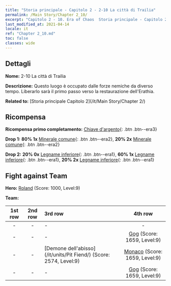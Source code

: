 ```yaml
---
title: "Storia principale - Capitolo 2 - 2-10 La città di Trailia"
permalink: /Main Story/Chapter 2_10/
excerpt: "Capitolo 2 - 10. Era of Chaos  Storia principale - Capitolo 2_10. 2-10 La città di Trailia"
last_modified_at: 2021-04-14
locale: it
ref: "Chapter 2_10.md"
toc: false
classes: wide
---
```


## Dettagli

 **Nome:** 2-10 La città di Trailia

 **Descrizione:** Questo luogo è occupato dalle forze nemiche da diverso tempo. Liberarlo sarà il primo passo verso la restaurazione dell'Erathia.

 **Related to:** [Storia principale Capitolo 2](/it/Main Story/Chapter 2/)

## Ricompensa

 **Ricompensa primo completamento:** [Chiave d'argento](/it/Items/con_693/){: .btn .btn--era3}

 **Drop 1:** **80% 1x** [Minerale comune](/it/Items/mat_6/){: .btn .btn--era2}, **20% 2x** [Minerale comune](/it/Items/mat_6/){: .btn .btn--era2}

 **Drop 2:** **20% 0x** [Legname inferiore](/it/Items/mat_1/){: .btn .btn--era1}, **60% 1x** [Legname inferiore](/it/Items/mat_1/){: .btn .btn--era1}, **20% 2x** [Legname inferiore](/it/Items/mat_1/){: .btn .btn--era1}


## Fight against Team
 **Hero:** [Roland](/it/heroes/Roland/) (Score: 1000, Level:9)

 **Team:**


  | 1st row | 2nd row | 3rd row | 4th row |
  |:----:|:----:|:----|:----:|
  | - | - | - | - |
  | - | - | - | [Gog](/it/units/Gog/) (Score: 1659, Level:9)  |
  | - | - | [Demone dell'abisso](/it/units/Pit Fiend/) (Score: 2574, Level:9)  | [Monaco](/it/units/Monk/) (Score: 1659, Level:9)  |
  | - | - | - | [Gog](/it/units/Gog/) (Score: 1659, Level:9)  |


